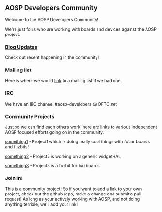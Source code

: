## AOSP Developers Community

Welcome to the AOSP Developers Community!

We're just folks who are working with boards and devices against the AOSP project.

### [Blog Updates](https://johnstultz-work.github.io/testgitpages/blog.html)

Check out recent happening in the community!

### Mailing list

Here is where we would [link](https://nowhere) to a mailing list if we had one.

### IRC

We have an IRC channel #aosp-developers @ [OFTC.net](https://webchat.oftc.net/?channels=%23aosp-developers)

### Community Projects

Just so we can find each others work, here are links to various independent AOSP focused efforts going on in the community.

[something1](http://nowhere) - Project1 which is doing really cool things with fobar boards and fuzbits!

[something2](http://nowhere) - Project2 is working on a generic widgetHAL

[something3](http://nowhere) - Project3 is a fuzbit for bazboards


### Join in!

This is a community project! So if you want to add a link to your own project, check out the github repo, make a change and submit a pull request!
As long as your actively working with AOSP, and not doing anything terrible, we'll add your link!
